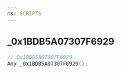 ```yaml
---
ns: SCRIPTS
---
```

## _0x1BDB5A07307F6929

```c
// 0x1BDB5A07307F6929
Any _0x1BDB5A07307F6929();
```

